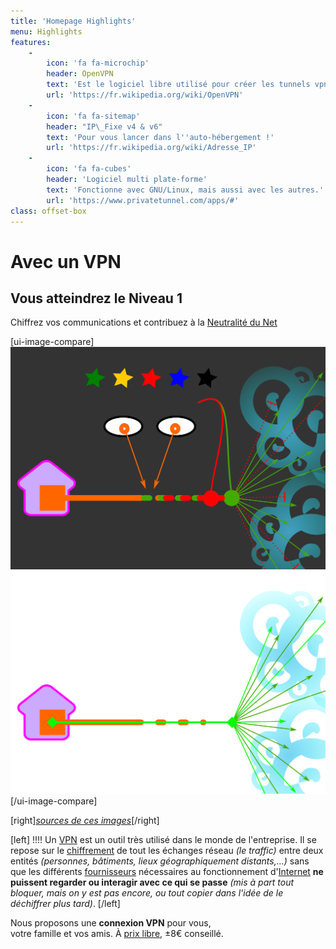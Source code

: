 ```yaml
---
title: 'Homepage Highlights'
menu: Highlights
features:
    -
        icon: 'fa fa-microchip'
        header: OpenVPN
        text: 'Est le logiciel libre utilisé pour créer les tunnels vpn.'
        url: 'https://fr.wikipedia.org/wiki/OpenVPN'
    -
        icon: 'fa fa-sitemap'
        header: "IP\_Fixe v4 & v6"
        text: 'Pour vous lancer dans l''auto-hébergement !'
        url: 'https://fr.wikipedia.org/wiki/Adresse_IP'
    -
        icon: 'fa fa-cubes'
        header: 'Logiciel multi plate-forme'
        text: 'Fonctionne avec GNU/Linux, mais aussi avec les autres.'
        url: 'https://www.privatetunnel.com/apps/#'
class: offset-box
---
```


# Avec un VPN
## Vous atteindrez le Niveau 1

Chiffrez vos communications et contribuez à la [Neutralité du Net](https://www.laquadrature.net/fr/neutralite_du_Net)

[ui-image-compare]
![Sans VPN](visuel-sans-vpn.png?cache)
![Avec VPN](visuel-avec-vpn.png?cache)
[/ui-image-compare]

[right][_sources de ces images_](https://github.com/Neutrinet/site-neutrinet-beta/tree/master/pages/02.vpn/02._highlights/)[/right]

[left]
!!!! Un [VPN](https://fr.wikipedia.org/wiki/R%C3%A9seau_priv%C3%A9_virtuel) est un outil très utilisé dans le monde de l'entreprise.  Il se repose sur le [chiffrement](https://fr.wikipedia.org/wiki/Chiffrement) de tout les échanges réseau _(le traffic)_ entre deux entités _(personnes, bâtiments, lieux géographiquement distants,…)_ sans que les différents [fournisseurs](https://fr.wikipedia.org/wiki/Fournisseur_d%27acc%C3%A8s_%C3%A0_Internet) nécessaires au fonctionnement d'[Internet](https://fr.wikipedia.org/wiki/Internet) **ne puissent regarder ou interagir avec ce qui se passe** _(mis à part tout bloquer, mais on y est pas encore, ou tout copier dans l'idée de le déchiffrer plus tard)_.
[/left]

Nous proposons une **connexion VPN** pour vous, <br /> votre famille et vos amis. À [prix libre](https://fr.wikipedia.org/wiki/Prix_libre), ±8€ conseillé.
